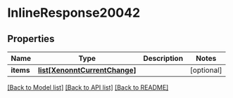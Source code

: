 # InlineResponse20042

## Properties
Name | Type | Description | Notes
------------ | ------------- | ------------- | -------------
**items** | [**list[XenonntCurrentChange]**](XenonntCurrentChange.md) |  | [optional] 

[[Back to Model list]](../README.md#documentation-for-models) [[Back to API list]](../README.md#documentation-for-api-endpoints) [[Back to README]](../README.md)


